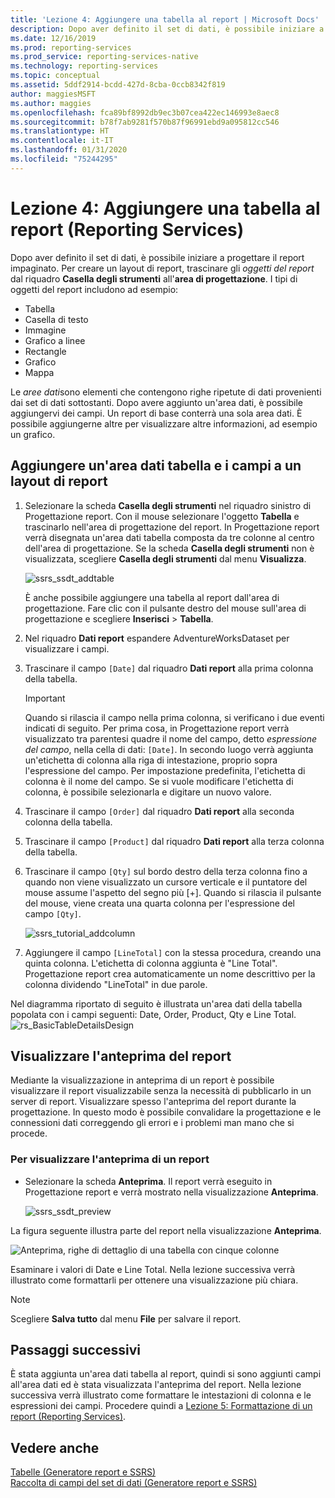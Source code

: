 ```yaml
---
title: 'Lezione 4: Aggiungere una tabella al report | Microsoft Docs'
description: Dopo aver definito il set di dati, è possibile iniziare a progettare il report impaginato. Per creare un layout di report, trascinare gli oggetti del report dal riquadro Casella degli strumenti all'area di progettazione.
ms.date: 12/16/2019
ms.prod: reporting-services
ms.prod_service: reporting-services-native
ms.technology: reporting-services
ms.topic: conceptual
ms.assetid: 5ddf2914-bcdd-427d-8cba-0ccb8342f819
author: maggiesMSFT
ms.author: maggies
ms.openlocfilehash: fca89bf8992db9ec3b07cea422ec146993e8aec8
ms.sourcegitcommit: b78f7ab9281f570b87f96991ebd9a095812cc546
ms.translationtype: HT
ms.contentlocale: it-IT
ms.lasthandoff: 01/31/2020
ms.locfileid: "75244295"
---
```

# <a name="lesson-4-add-a-table-to-the-report-reporting-services"></a>Lezione 4: Aggiungere una tabella al report (Reporting Services)

Dopo aver definito il set di dati, è possibile iniziare a progettare il report impaginato. Per creare un layout di report, trascinare gli *oggetti del report* dal riquadro **Casella degli strumenti** all'**area di progettazione**. I tipi di oggetti del report includono ad esempio:

- Tabella
- Casella di testo
- Immagine
- Grafico a linee
- Rectangle
- Grafico
- Mappa

Le *aree dati*sono elementi che contengono righe ripetute di dati provenienti dai set di dati sottostanti. Dopo avere aggiunto un'area dati, è possibile aggiungervi dei campi. Un report di base conterrà una sola area dati. È possibile aggiungerne altre per visualizzare altre informazioni, ad esempio un grafico.

## <a name="add-a-table-data-region-and-fields-to-a-report-layout"></a>Aggiungere un'area dati tabella e i campi a un layout di report

1. Selezionare la scheda **Casella degli strumenti** nel riquadro sinistro di Progettazione report. Con il mouse selezionare l'oggetto **Tabella** e trascinarlo nell'area di progettazione del report. In Progettazione report verrà disegnata un'area dati tabella composta da tre colonne al centro dell'area di progettazione. Se la scheda **Casella degli strumenti** non è visualizzata, scegliere **Casella degli strumenti** dal menu **Visualizza**.

    ![ssrs_ssdt_addtable](media/ssrs-ssdt-addtable.png)

    È anche possibile aggiungere una tabella al report dall'area di progettazione. Fare clic con il pulsante destro del mouse sull'area di progettazione e scegliere **Inserisci** > **Tabella**.

2. Nel riquadro **Dati report** espandere AdventureWorksDataset per visualizzare i campi.

3. Trascinare il campo `[Date]` dal riquadro **Dati report** alla prima colonna della tabella.

    > [!IMPORTANT]
    > Quando si rilascia il campo nella prima colonna, si verificano i due eventi indicati di seguito. Per prima cosa, in Progettazione report verrà visualizzato tra parentesi quadre il nome del campo, detto *espressione del campo*, nella cella di dati: `[Date]`. In secondo luogo verrà aggiunta un'etichetta di colonna alla riga di intestazione, proprio sopra l'espressione del campo. Per impostazione predefinita, l'etichetta di colonna è il nome del campo. Se si vuole modificare l'etichetta di colonna, è possibile selezionarla e digitare un nuovo valore.

4. Trascinare il campo `[Order]` dal riquadro **Dati report** alla seconda colonna della tabella.

5. Trascinare il campo `[Product]` dal riquadro **Dati report** alla terza colonna della tabella.

6. Trascinare il campo `[Qty]` sul bordo destro della terza colonna fino a quando non viene visualizzato un cursore verticale e il puntatore del mouse assume l'aspetto del segno più [+]. Quando si rilascia il pulsante del mouse, viene creata una quarta colonna per l'espressione del campo `[Qty]`.

    ![ssrs_tutorial_addcolumn](media/ssrs-tutorial-addcolumn.png)

7. Aggiungere il campo `[LineTotal]` con la stessa procedura, creando una quinta colonna. L'etichetta di colonna aggiunta è "Line Total". Progettazione report crea automaticamente un nome descrittivo per la colonna dividendo "LineTotal" in due parole.

Nel diagramma riportato di seguito è illustrata un'area dati della tabella popolata con i campi seguenti: Date, Order, Product, Qty e Line Total.
![rs_BasicTableDetailsDesign](media/rs-basictabledetailsdesign.png)

## <a name="preview-your-report"></a>Visualizzare l'anteprima del report

Mediante la visualizzazione in anteprima di un report è possibile visualizzare il report visualizzabile senza la necessità di pubblicarlo in un server di report. Visualizzare spesso l'anteprima del report durante la progettazione. In questo modo è possibile convalidare la progettazione e le connessioni dati correggendo gli errori e i problemi man mano che si procede.

### <a name="to-preview-a-report"></a>Per visualizzare l'anteprima di un report

- Selezionare la scheda **Anteprima**. Il report verrà eseguito in Progettazione report e verrà mostrato nella visualizzazione **Anteprima**.

    ![ssrs_ssdt_preview](media/ssrs-ssdt-preview.png)

La figura seguente illustra parte del report nella visualizzazione **Anteprima**.

   ![Anteprima, righe di dettaglio di una tabella con cinque colonne](media/rs-basictabledetailspreview.png "Anteprima, righe di dettaglio di una tabella con cinque colonne")

Esaminare i valori di Date e Line Total. Nella lezione successiva verrà illustrato come formattarli per ottenere una visualizzazione più chiara.

> [!NOTE]
> Scegliere **Salva tutto** dal menu **File** per salvare il report.

## <a name="next-steps"></a>Passaggi successivi

È stata aggiunta un'area dati tabella al report, quindi si sono aggiunti campi all'area dati ed è stata visualizzata l'anteprima del report. Nella lezione successiva verrà illustrato come formattare le intestazioni di colonna e le espressioni dei campi. Procedere quindi a [Lezione 5: Formattazione di un report &#40;Reporting Services&#41;](lesson-5-formatting-a-report-reporting-services.md).
  
## <a name="see-also"></a>Vedere anche

[Tabelle &#40;Generatore report e SSRS&#41;](report-design/tables-report-builder-and-ssrs.md)  
[Raccolta di campi del set di dati &#40;Generatore report e SSRS&#41;](report-data/dataset-fields-collection-report-builder-and-ssrs.md)  
